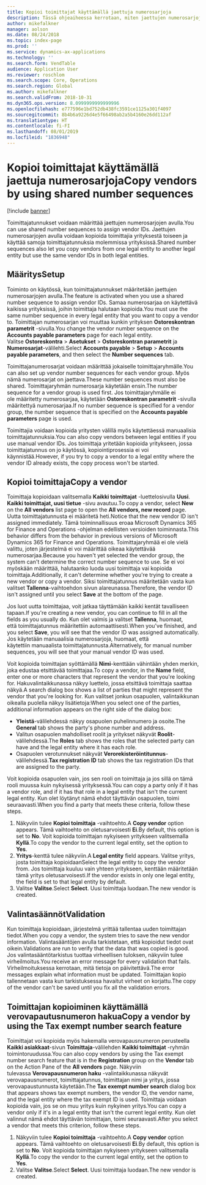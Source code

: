 ```yaml
---
title: Kopioi toimittajat käyttämällä jaettuja numerosarjoja
description: Tässä ohjeaiheessa kerrotaan, miten jaettujen numerosarjojen avulla toimittaja kopioidaan toiseen yritykseen pitäen toimittajatunnus ennallaan.
author: mikefalkner
manager: aolson
ms.date: 08/24/2018
ms.topic: index-page
ms.prod: ''
ms.service: dynamics-ax-applications
ms.technology: ''
ms.search.form: VendTable
audience: Application User
ms.reviewer: roschlom
ms.search.scope: Core, Operations
ms.search.region: Global
ms.author: mikefalkner
ms.search.validFrom: 2018-10-31
ms.dyn365.ops.version: 8.0999999999999996
ms.openlocfilehash: e777596e1bd752db438fc3591ce1125a301f4097
ms.sourcegitcommit: 8b4b6a9226d4e5f66498ab2a5b4160e26dd112af
ms.translationtype: HT
ms.contentlocale: fi-FI
ms.lasthandoff: 08/01/2019
ms.locfileid: "1836948"
---
```

# <a name="copy-vendors-by-using-shared-number-sequences"></a><span data-ttu-id="c277d-103">Kopioi toimittajat käyttämällä jaettuja numerosarjoja</span><span class="sxs-lookup"><span data-stu-id="c277d-103">Copy vendors by using shared number sequences</span></span>

[!include [banner](../includes/banner.md)]

<span data-ttu-id="c277d-104">Toimittajatunnukset voidaan määrittää jaettujen numerosarjojen avulla.</span><span class="sxs-lookup"><span data-stu-id="c277d-104">You can use shared number sequences to assign vendor IDs.</span></span> <span data-ttu-id="c277d-105">Jaettujen numerosarjojen avulla voidaan kopioida toimittajia yrityksestä toiseen ja käyttää samoja toimittajatunnuksia molemmissa yrityksissä.</span><span class="sxs-lookup"><span data-stu-id="c277d-105">Shared number sequences also let you copy vendors from one legal entity to another legal entity but use the same vendor IDs in both legal entities.</span></span>

## <a name="setup"></a><span data-ttu-id="c277d-106">Määritys</span><span class="sxs-lookup"><span data-stu-id="c277d-106">Setup</span></span>

<span data-ttu-id="c277d-107">Toiminto on käytössä, kun toimittajatunnukset määritetään jaettujen numerosarjojen avulla.</span><span class="sxs-lookup"><span data-stu-id="c277d-107">The feature is activated when you use a shared number sequence to assign vendor IDs.</span></span> <span data-ttu-id="c277d-108">Samaa numerosarjaa on käytettävä kaikissa yrityksissä, joihin toimittaja halutaan kopioida.</span><span class="sxs-lookup"><span data-stu-id="c277d-108">You must use the same number sequence in every legal entity that you want to copy a vendor to.</span></span> <span data-ttu-id="c277d-109">Toimittajan numerosarjan voi muuttaa kunkin yrityksen **Ostoreskontran parametrit** -sivulla.</span><span class="sxs-lookup"><span data-stu-id="c277d-109">You change the vendor number sequence on the **Accounts payable parameters** page for each legal entity.</span></span> <span data-ttu-id="c277d-110">Valitse **Ostoreskontra** \> **Asetukset** \> **Ostoreskontran parametrit** ja **Numerosarjat**-välilehti.</span><span class="sxs-lookup"><span data-stu-id="c277d-110">Select **Accounts payable** \> **Setup** \> **Accounts payable parameters**, and then select the **Number sequences** tab.</span></span>

<span data-ttu-id="c277d-111">Toimittajanumerosarjat voidaan määrittää jokaiselle toimittajaryhmälle.</span><span class="sxs-lookup"><span data-stu-id="c277d-111">You can also set up vendor number sequences for each vendor group.</span></span> <span data-ttu-id="c277d-112">Myös nämä numerosarjat on jaettava.</span><span class="sxs-lookup"><span data-stu-id="c277d-112">These number sequences must also be shared.</span></span> <span data-ttu-id="c277d-113">Toimittajaryhmän numerosarja käytetään ensin.</span><span class="sxs-lookup"><span data-stu-id="c277d-113">The number sequence for a vendor group is used first.</span></span> <span data-ttu-id="c277d-114">Jos toimittajaryhmälle ei ole määritetty numerosarjaa, käytetään **Ostoreskontran parametrit** -sivulla määritettyä numerosarjaa.</span><span class="sxs-lookup"><span data-stu-id="c277d-114">If no number sequence is specified for a vendor group, the number sequence that is specified on the **Accounts payable parameters** page is used.</span></span>

<span data-ttu-id="c277d-115">Toimittajia voidaan kopioida yritysten välillä myös käytettäessä manuaalisia toimittajatunnuksia.</span><span class="sxs-lookup"><span data-stu-id="c277d-115">You can also copy vendors between legal entities if you use manual vendor IDs.</span></span> <span data-ttu-id="c277d-116">Jos toimittaja yritetään kopioida yritykseen, jossa toimittajatunnus on jo käytössä, kopiointiprosessia ei voi käynnistää.</span><span class="sxs-lookup"><span data-stu-id="c277d-116">However, if you try to copy a vendor to a legal entity where the vendor ID already exists, the copy process won't be started.</span></span>

## <a name="copy-a-vendor"></a><span data-ttu-id="c277d-117">Kopioi toimittaja</span><span class="sxs-lookup"><span data-stu-id="c277d-117">Copy a vendor</span></span>

<span data-ttu-id="c277d-118">Toimittaja kopioidaan valitsemalla **Kaikki toimittajat** -luettelosivulla **Uusi**. **Kaikki toimittajat, uusi tietue** -sivu avautuu.</span><span class="sxs-lookup"><span data-stu-id="c277d-118">To copy a vendor, select **New** on the **All vendors** list page to open the **All vendors, new record** page.</span></span> <span data-ttu-id="c277d-119">Uutta toimittajatunnusta ei määritetä heti.</span><span class="sxs-lookup"><span data-stu-id="c277d-119">Notice that the new vendor ID isn't assigned immediately.</span></span> <span data-ttu-id="c277d-120">Tämä toiminnallisuus eroaa Microsoft Dynamics 365 for Finance and Operations -ohjelman edellisten versioiden toiminnasta.</span><span class="sxs-lookup"><span data-stu-id="c277d-120">This behavior differs from the behavior in previous versions of Microsoft Dynamics 365 for Finance and Operations.</span></span> <span data-ttu-id="c277d-121">Toimittajaryhmää ei ole vielä valittu, joten järjestelmä ei voi määrittää oikeaa käytettävää numerosarjaa.</span><span class="sxs-lookup"><span data-stu-id="c277d-121">Because you haven't yet selected the vendor group, the system can't determine the correct number sequence to use.</span></span> <span data-ttu-id="c277d-122">Se ei voi myöskään määrittää, halutaanko luoda uusi toimittaja vai kopioida toimittaja.</span><span class="sxs-lookup"><span data-stu-id="c277d-122">Additionally, it can't determine whether you're trying to create a new vendor or copy a vendor.</span></span> <span data-ttu-id="c277d-123">Siksi toimittajatunnus määritetään vasta kun valitset **Tallenna**-vaihtoehdon sivun alareunassa.</span><span class="sxs-lookup"><span data-stu-id="c277d-123">Therefore, the vendor ID isn't assigned until you select **Save** at the bottom of the page.</span></span>

<span data-ttu-id="c277d-124">Jos luot uutta toimittajaa, voit jatkaa täyttämään kaikki kentät tavalliseen tapaan.</span><span class="sxs-lookup"><span data-stu-id="c277d-124">If you're creating a new vendor, you can continue to fill in all the fields as you usually do.</span></span> <span data-ttu-id="c277d-125">Kun olet valmis ja valitset **Tallenna**, huomaat, että toimittajatunnus määritettiin automaattisesti.</span><span class="sxs-lookup"><span data-stu-id="c277d-125">When you've finished, and you select **Save**, you will see that the vendor ID was assigned automatically.</span></span> <span data-ttu-id="c277d-126">Jos käytetään manuaalisia numerosarjoja, huomaat, että käytettiin manuaalista toimittajatunnusta.</span><span class="sxs-lookup"><span data-stu-id="c277d-126">Alternatively, for manual number sequences, you will see that your manual vendor ID was used.</span></span>

<span data-ttu-id="c277d-127">Voit kopioida toimittajan syöttämällä **Nimi**-kenttään vähintään yhden merkin, joka edustaa etsittävää toimittajaa.</span><span class="sxs-lookup"><span data-stu-id="c277d-127">To copy a vendor, in the **Name** field, enter one or more characters that represent the vendor that you're looking for.</span></span> <span data-ttu-id="c277d-128">Hakuvalintaikkunassa näkyy luettelo, jossa etsittävä toimittaja saattaa näkyä.</span><span class="sxs-lookup"><span data-stu-id="c277d-128">A search dialog box shows a list of parties that might represent the vendor that you're looking for.</span></span> <span data-ttu-id="c277d-129">Kun valitset jonkun osapuolen, valintaikkunan oikealla puolella näkyy lisätietoja:</span><span class="sxs-lookup"><span data-stu-id="c277d-129">When you select one of the parties, additional information appears on the right side of the dialog box:</span></span>

- <span data-ttu-id="c277d-130">**Yleistä**-välilehdessä näkyy osapuolen puhelinnumero ja osoite.</span><span class="sxs-lookup"><span data-stu-id="c277d-130">The **General** tab shows the party's phone number and address.</span></span>
- <span data-ttu-id="c277d-131">Valitun osapuolen mahdolliset roolit ja yritykset näkyvät **Roolit**-välilehdessä.</span><span class="sxs-lookup"><span data-stu-id="c277d-131">The **Roles** tab shows the roles that the selected party can have and the legal entity where it has each role.</span></span>
- <span data-ttu-id="c277d-132">Osapuolen verotunnukset näkyvät **Verorekisteröintitunnus**-välilehdessä.</span><span class="sxs-lookup"><span data-stu-id="c277d-132">**Tax registration ID** tab shows the tax registration IDs that are assigned to the party.</span></span>

<span data-ttu-id="c277d-133">Voit kopioida osapuolen vain, jos sen rooli on toimittaja ja jos sillä on tämä rooli muussa kuin nykyisessä yrityksessä.</span><span class="sxs-lookup"><span data-stu-id="c277d-133">You can copy a party only if it has a vendor role, and if it has that role in a legal entity that isn't the current legal entity.</span></span> <span data-ttu-id="c277d-134">Kun olet löytänyt nämä ehdot täyttävän osapuolen, toimi seuraavasti.</span><span class="sxs-lookup"><span data-stu-id="c277d-134">When you find a party that meets these criteria, follow these steps.</span></span>

1. <span data-ttu-id="c277d-135">Näkyviin tulee **Kopioi toimittaja** -vaihtoehto.</span><span class="sxs-lookup"><span data-stu-id="c277d-135">A **Copy vendor** option appears.</span></span> <span data-ttu-id="c277d-136">Tämä vaihtoehto on oletusarvoisesti **Ei**.</span><span class="sxs-lookup"><span data-stu-id="c277d-136">By default, this option is set to **No**.</span></span> <span data-ttu-id="c277d-137">Voit kopioida toimittajan nykyiseen yritykseen valitsemalla **Kyllä**.</span><span class="sxs-lookup"><span data-stu-id="c277d-137">To copy the vendor to the current legal entity, set the option to **Yes**.</span></span> 
2. <span data-ttu-id="c277d-138">**Yritys**-kenttä tulee näkyviin.</span><span class="sxs-lookup"><span data-stu-id="c277d-138">A **Legal entity** field appears.</span></span> <span data-ttu-id="c277d-139">Valitse yritys, josta toimittaja kopioidaan</span><span class="sxs-lookup"><span data-stu-id="c277d-139">Select the legal entity to copy the vendor from.</span></span> <span data-ttu-id="c277d-140">Jos toimittaja kuuluu vain yhteen yritykseen, kenttään määritetään tämä yritys oletusarvoisesti.</span><span class="sxs-lookup"><span data-stu-id="c277d-140">If the vendor exists in only one legal entity, the field is set to that legal entity by default.</span></span>
3. <span data-ttu-id="c277d-141">Valitse **Valitse**.</span><span class="sxs-lookup"><span data-stu-id="c277d-141">Select **Select**.</span></span> <span data-ttu-id="c277d-142">Uusi toimittaja luodaan.</span><span class="sxs-lookup"><span data-stu-id="c277d-142">The new vendor is created.</span></span>

## <a name="validation"></a><span data-ttu-id="c277d-143">Valintasäännöt</span><span class="sxs-lookup"><span data-stu-id="c277d-143">Validation</span></span>

<span data-ttu-id="c277d-144">Kun toimittaja kopioidaan, järjestelmä yrittää tallentaa uuden toimittajan tiedot.</span><span class="sxs-lookup"><span data-stu-id="c277d-144">When you copy a vendor, the system tries to save the new vendor information.</span></span> <span data-ttu-id="c277d-145">Valintasääntöjen avulla tarkistetaan, että kopioidut tiedot ovat oikein.</span><span class="sxs-lookup"><span data-stu-id="c277d-145">Validations are run to verify that the data that was copied is good.</span></span> <span data-ttu-id="c277d-146">Jos valintasääntötarkistus tuottaa virheellisen tuloksen, näkyviin tulee virheilmoitus.</span><span class="sxs-lookup"><span data-stu-id="c277d-146">You receive an error message for every validation that fails.</span></span> <span data-ttu-id="c277d-147">Virheilmoituksessa kerrotaan, mitä tietoja on päivitettävä.</span><span class="sxs-lookup"><span data-stu-id="c277d-147">The error messages explain what information must be updated.</span></span> <span data-ttu-id="c277d-148">Toimittajan kopio tallennetaan vasta kun tarkistuksessa havaitut virheet on korjattu.</span><span class="sxs-lookup"><span data-stu-id="c277d-148">The copy of the vendor can't be saved until you fix all the validation errors.</span></span>

## <a name="copy-a-vendor-by-using-the-tax-exempt-number-search-feature"></a><span data-ttu-id="c277d-149">Toimittajan kopioiminen käyttämällä verovapautusnumeron hakua</span><span class="sxs-lookup"><span data-stu-id="c277d-149">Copy a vendor by using the Tax exempt number search feature</span></span>

<span data-ttu-id="c277d-150">Toimittajat voi kopioida myös hakemalla verovapausnumeron perusteella **Kaikki asiakkaat**-sivun **Toimittaja**-välilehden **Kaikki toimittajat** -ryhmän toimintoruudussa.</span><span class="sxs-lookup"><span data-stu-id="c277d-150">You can also copy vendors by using the Tax exempt number search feature that is in the **Registration** group on the **Vendor** tab on the Action Pane of the **All vendors** page.</span></span> <span data-ttu-id="c277d-151">Näkyviin tulevassa **Verovapausnumeron haku** -valintaikkunassa näkyvät verovapausnumerot, toimittajatunnus, toimittajan nimi ja yritys, jossa verovapaustunnusta käytetään.</span><span class="sxs-lookup"><span data-stu-id="c277d-151">The **Tax exempt number search** dialog box that appears shows tax exempt numbers, the vendor ID, the vendor name, and the legal entity where the tax exempt ID is used.</span></span> <span data-ttu-id="c277d-152">Toimittaja voidaan kopioida vain, jos se on muu yritys kuin nykyinen yritys.</span><span class="sxs-lookup"><span data-stu-id="c277d-152">You can copy a vendor only if it's in a legal entity that isn't the current legal entity.</span></span> <span data-ttu-id="c277d-153">Kun olet valinnut nämä ehdot täyttävän toimittajan, toimi seuraavasti.</span><span class="sxs-lookup"><span data-stu-id="c277d-153">After you select a vendor that meets this criterion, follow these steps.</span></span>

1. <span data-ttu-id="c277d-154">Näkyviin tulee **Kopioi toimittaja** -vaihtoehto.</span><span class="sxs-lookup"><span data-stu-id="c277d-154">A **Copy vendor** option appears.</span></span> <span data-ttu-id="c277d-155">Tämä vaihtoehto on oletusarvoisesti **Ei**.</span><span class="sxs-lookup"><span data-stu-id="c277d-155">By default, this option is set to **No**.</span></span> <span data-ttu-id="c277d-156">Voit kopioida toimittajan nykyiseen yritykseen valitsemalla **Kyllä**.</span><span class="sxs-lookup"><span data-stu-id="c277d-156">To copy the vendor to the current legal entity, set the option to **Yes**.</span></span>
2. <span data-ttu-id="c277d-157">Valitse **Valitse**.</span><span class="sxs-lookup"><span data-stu-id="c277d-157">Select **Select**.</span></span> <span data-ttu-id="c277d-158">Uusi toimittaja luodaan.</span><span class="sxs-lookup"><span data-stu-id="c277d-158">The new vendor is created.</span></span>
